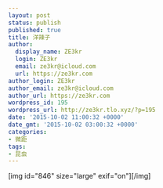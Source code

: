 ```yaml
---
layout: post
status: publish
published: true
title: 洋辣子
author:
  display_name: ZE3kr
  login: ZE3kr
  email: ze3kr@icloud.com
  url: https://ze3kr.com
author_login: ZE3kr
author_email: ze3kr@icloud.com
author_url: https://ze3kr.com
wordpress_id: 195
wordpress_url: http://ze3kr.tlo.xyz/?p=195
date: '2015-10-02 11:00:32 +0000'
date_gmt: '2015-10-02 03:00:32 +0000'
categories:
- 微距
tags:
- 昆虫
---
```

<p>[img id="846" size="large" exif="on"][/img]</p>

